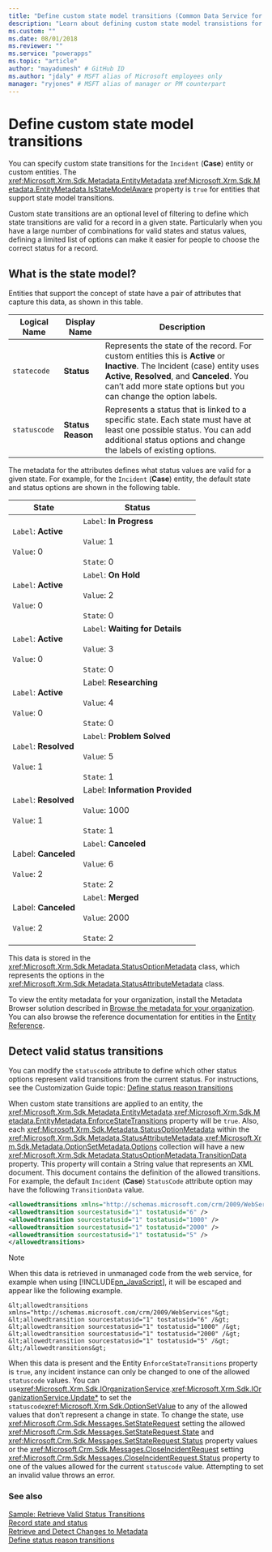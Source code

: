 ```yaml
---
title: "Define custom state model transitions (Common Data Service for Apps) | Microsoft Docs" # Intent and product brand in a unique string of 43-59 chars including spaces
description: "Learn about defining custom state model transistions for the Incident (Case) entity or custom entities." # 115-145 characters including spaces. This abstract displays in the search result.
ms.custom: ""
ms.date: 08/01/2018
ms.reviewer: ""
ms.service: "powerapps"
ms.topic: "article"
author: "mayadumesh" # GitHub ID
ms.author: "jdaly" # MSFT alias of Microsoft employees only
manager: "ryjones" # MSFT alias of manager or PM counterpart
---
```

# Define custom state model transitions

You can specify custom state transitions for the `Incident` (**Case**) entity or custom entities. The <xref:Microsoft.Xrm.Sdk.Metadata.EntityMetadata>.<xref:Microsoft.Xrm.Sdk.Metadata.EntityMetadata.IsStateModelAware> property is `true` for entities that support state model transitions.  
  
 Custom state transitions are an optional level of filtering to define which state transitions are valid for a record in a given state. Particularly when you have a large number of combinations for valid states and status values, defining a limited list of options can make it easier for people to choose the correct status for a record.  

<a name="BKMK_StateModel"></a>
   
## What is the state model?  
 Entities that support the concept of state have a pair of attributes that capture this data, as shown in this table.  
  
|Logical Name|Display Name|Description|  
|------------------|------------------|-----------------|  
|`statecode`|**Status**|Represents the state of the record. For custom entities this is **Active** or **Inactive**. The Incident (case) entity uses **Active**, **Resolved**, and **Canceled**. You can’t add more state options but you can change the option labels.|  
|`statuscode`|**Status Reason**|Represents a status that is linked to a specific state. Each state must have at least one possible status. You can add additional status options and change the labels of existing options.|  
  
 The metadata for the attributes defines what status values are valid for a given state. For example, for the `Incident` (**Case**) entity, the default state and status options are shown in the following table.  
  
|State|Status|  
|-----------|------------|  
|`Label`: **Active**<br /><br /> `Value`: 0|`Label`: **In Progress**<br /><br /> `Value`: 1<br /><br /> `State`: 0|  
|`Label`: **Active**<br /><br /> `Value`: 0|`Label`: **On Hold**<br /><br /> `Value`: 2<br /><br /> `State`: 0|  
|`Label`: **Active**<br /><br /> `Value`: 0|`Label`: **Waiting for Details**<br /><br /> `Value`: 3<br /><br /> `State`: 0|  
|`Label`: **Active**<br /><br /> `Value`: 0|Label: **Researching**<br /><br /> `Value`: 4<br /><br /> `State`: 0|  
|`Label`: **Resolved**<br /><br /> `Value`: 1|`Label`: **Problem Solved**<br /><br /> `Value`: 5<br /><br /> `State`: 1|  
|`Label`: **Resolved**<br /><br /> `Value`: 1|Label: **Information Provided**<br /><br /> `Value`: 1000<br /><br /> `State`: 1|  
|Label: **Canceled**<br /><br /> `Value`: 2|`Label`: **Canceled**<br /><br /> `Value`: 6<br /><br /> `State`: 2|  
|Label: **Canceled**<br /><br /> `Value`: 2|`Label`: **Merged**<br /><br /> `Value`: 2000<br /><br /> `State`: 2|  
  
 This data is stored in the <xref:Microsoft.Xrm.Sdk.Metadata.StatusOptionMetadata> class, which represents the options in the <xref:Microsoft.Xrm.Sdk.Metadata.StatusAttributeMetadata> class.  
  
To view the entity metadata for your organization, install the Metadata Browser solution described in [Browse the metadata for your organization](../developer/browse-your-metadata.md). You can also browse the reference documentation for entities in the [Entity Reference](../developer/about-entity-reference.md).
  
<a name="BKMK_DetectValidStatusTransitions"></a>   

## Detect valid status transitions  
 You can modify the `statuscode` attribute to define which other status options represent valid transitions from the current status. For instructions, see the Customization Guide topic: [Define status reason transitions](http://go.microsoft.com/fwlink/p/?LinkId=393657)  
  
 When custom state transitions are applied to an entity, the <xref:Microsoft.Xrm.Sdk.Metadata.EntityMetadata>.<xref:Microsoft.Xrm.Sdk.Metadata.EntityMetadata.EnforceStateTransitions> property will be `true`. Also, each <xref:Microsoft.Xrm.Sdk.Metadata.StatusOptionMetadata> within the <xref:Microsoft.Xrm.Sdk.Metadata.StatusAttributeMetadata>.<xref:Microsoft.Xrm.Sdk.Metadata.OptionSetMetadata.Options> collection will have a new <xref:Microsoft.Xrm.Sdk.Metadata.StatusOptionMetadata.TransitionData> property. This property will contain a String value that represents an XML document. This document contains the definition of the allowed transitions. For example, the default `Incident` (**Case**) `StatusCode` attribute option may have the following `TransitionData` value.  
  
```xml  
<allowedtransitions xmlns="http://schemas.microsoft.com/crm/2009/WebServices">  
<allowedtransition sourcestatusid="1" tostatusid="6" />  
<allowedtransition sourcestatusid="1" tostatusid="1000" />   
<allowedtransition sourcestatusid="1" tostatusid="2000" />  
<allowedtransition sourcestatusid="1" tostatusid="5" />  
</allowedtransitions>  
```  
  
> [!NOTE]
>  When this data is retrieved in unmanaged code from the web service, for example when using [!INCLUDE[pn_JavaScript](../includes/pn-javascript.md)], it will be escaped and appear like the following example.  
  
```  
&lt;allowedtransitions xmlns="http://schemas.microsoft.com/crm/2009/WebServices"&gt;  
&lt;allowedtransition sourcestatusid="1" tostatusid="6" /&gt;  
&lt;allowedtransition sourcestatusid="1" tostatusid="1000" /&gt;  
&lt;allowedtransition sourcestatusid="1" tostatusid="2000" /&gt;  
&lt;allowedtransition sourcestatusid="1" tostatusid="5" /&gt;  
&lt;/allowedtransitions&gt;  
```  
  
 When this data is present and the Entity `EnforceStateTransitions` property is `true`, any incident instance can only be changed to one of the allowed `statuscode` values. You can use<xref:Microsoft.Xrm.Sdk.IOrganizationService>.<xref:Microsoft.Xrm.Sdk.IOrganizationService.Update*> to set the `statuscode`<xref:Microsoft.Xrm.Sdk.OptionSetValue> to any of the allowed values that don’t represent a change in state. To change the state, use <xref:Microsoft.Crm.Sdk.Messages.SetStateRequest> setting the allowed <xref:Microsoft.Crm.Sdk.Messages.SetStateRequest.State> and <xref:Microsoft.Crm.Sdk.Messages.SetStateRequest.Status> property values or the <xref:Microsoft.Crm.Sdk.Messages.CloseIncidentRequest> setting <xref:Microsoft.Crm.Sdk.Messages.CloseIncidentRequest.Status> property to one of the values allowed for the current `statuscode` value. Attempting to set an invalid value throws an error.  
  
### See also  
 [Sample: Retrieve Valid Status Transitions](/dynamics365/customer-engagement/developer/sample-retrieve-valid-status-transitions)   
 [Record state and status](introduction-entities.md#bkmk_RecordStateandStatus)   
 [Retrieve and Detect Changes to Metadata](retrieve-detect-changes-metadata.md)   
 [Define status reason transitions](http://go.microsoft.com/fwlink/p/?LinkId=393657)
